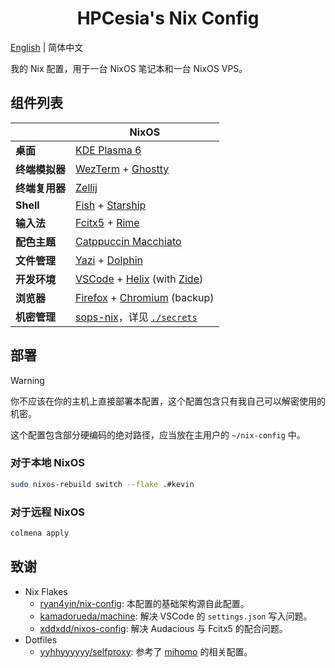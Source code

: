 <h1 align="center">HPCesia's Nix Config</h1>

[English](./README.md) | 简体中文

我的 Nix 配置，用于一台 NixOS 笔记本和一台 NixOS VPS。

## 组件列表

|                | NixOS                                                               |
| -------------- | ------------------------------------------------------------------- |
| **桌面**       | [KDE Plasma 6][kde-plasma]                                          |
| **终端模拟器** | [WezTerm][wezterm] + [Ghostty][ghostty]                             |
| **终端复用器** | [Zellij][zellij]                                                    |
| **Shell**      | [Fish][fish] + [Starship][starship]                                 |
| **输入法**     | [Fcitx5][fcitx5] + [Rime][rime]                                     |
| **配色主题**   | [Catppuccin Macchiato][catppuccin]                                  |
| **文件管理**   | [Yazi][yazi] + [Dolphin][kde-dolphin]                               |
| **开发环境**   | [VSCode][vscode] + [Helix][helix] (with [Zide][zide])               |
| **浏览器**     | [Firefox][firefox] + [Chromium][chromium] (backup)                  |
| **机密管理**   | [sops-nix][sops-nix]，详见 [`./secrets`](./secrets/README.zh-CN.md) |

## 部署

> [!WARNING]
> 你不应该在你的主机上直接部署本配置，这个配置包含只有我自己可以解密使用的机密。
>
> 这个配置包含部分硬编码的绝对路径，应当放在主用户的 `~/nix-config` 中。

### 对于本地 NixOS

```bash
sudo nixos-rebuild switch --flake .#kevin
```

### 对于远程 NixOS

```bash
colmena apply
```

## 致谢

- Nix Flakes
  - [ryan4yin/nix-config](https://github.com/ryan4yin/nix-config): 本配置的基础架构源自此配置。
  - [kamadorueda/machine](https://github.com/kamadorueda/machine): 解决 VSCode 的 `settings.json` 写入问题。
  - [xddxdd/nixos-config](https://github.com/xddxdd/nixos-config): 解决 Audacious 与 Fcitx5 的配合问题。
- Dotfiles
  - [yyhhyyyyyy/selfproxy](https://github.com/yyhhyyyyyy/selfproxy): 参考了 [mihomo][mihomo] 的相关配置。

<!-- 链接列表 -->

[catppuccin]: https://github.com/catppuccin/catppuccin
[chromium]: https://chromium.googlesource.com/chromium/src
[fcitx5]: https://github.com/fcitx/fcitx5
[firefox]: https://github.com/mozilla-firefox/firefox
[fish]: https://github.com/fish-shell/fish-shell
[ghostty]: https://github.com/ghostty-org/ghostty
[nushell]: https://github.com/nushell/nushell
[helix]: https://github.com/helix-editor/helix
[kde-dolphin]: https://invent.kde.org/system/dolphin
[kde-plasma]: https://invent.kde.org/plasma/plasma-desktop
[mihomo]: https://github.com/MetaCubeX/mihomo
[rime]: https://github.com/rime/librime
[starship]: https://github.com/starship/starship
[sops-nix]: https://github.com/Mic92/sops-nix
[wezterm]: https://github.com/wezterm/wezterm
[vscode]: https://github.com/microsoft/vscode
[yazi]: https://github.com/sxyazi/yazi
[zellij]: https://github.com/iXialumy/zellij
[zide]: https://github.com/josephschmitt/zide
